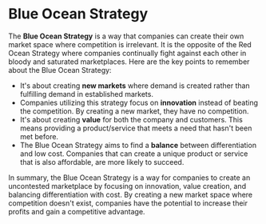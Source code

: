 # Blue Ocean Strategy

The **Blue Ocean Strategy** is a way that companies can create their own market space where competition is irrelevant. It is the opposite of the Red Ocean Strategy where companies continually fight against each other in bloody and saturated marketplaces. Here are the key points to remember about the Blue Ocean Strategy:

- It's about creating **new markets** where demand is created rather than fulfilling demand in established markets.
- Companies utilizing this strategy focus on **innovation** instead of beating the competition. By creating a new market, they have no competition. 
- It's about creating **value** for both the company and customers. This means providing a product/service that meets a need that hasn't been met before. 
- The Blue Ocean Strategy aims to find a **balance** between differentiation and low cost. Companies that can create a unique product or service that is also affordable, are more likely to succeed.

In summary, the Blue Ocean Strategy is a way for companies to create an uncontested marketplace by focusing on innovation, value creation, and balancing differentiation with cost. By creating a new market space where competition doesn't exist, companies have the potential to increase their profits and gain a competitive advantage.
